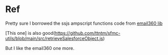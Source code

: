 # Ref
Pretty sure I borrowed the ssjs ampscript functions code from [email360 lib](https://github.com/email360/ssjs-lib/blob/master/core/lib_amp.ssjs)

[This one] is also good(https://github.com/ttntm/sfmc-utils/blob/main/src/retrieveSalesforceObject.js)

But I like the email360 one more. 
